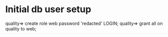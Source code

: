Initial db user setup
=====================
quality=> create role web password 'redacted' LOGIN;
quality=> grant all on quality to web;